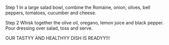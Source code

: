 Step 1
In a large salad bowl, combine the Romaine, onion, olives, bell peppers, tomatoes, cucumber and cheese.

Step 2
Whisk together the olive oil, oregano, lemon juice and black pepper. Pour dressing over salad, toss and serve.

OUR TASTYY AND HEALTHYY DISH IS READYY!!!
